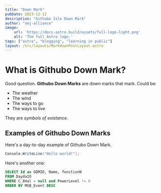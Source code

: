```yaml
---
title: "Down Mark"
pubDate: 2023-12-12
description: "Githubo Isle Down Mark"
author: "xmj-alliance"
image:
    url: 'https://docs.astro.build/assets/full-logo-light.png'
    alt: 'The full Astro logo.'
tags: ["astro", "blogging", "learning in public"]
layout: /src/layouts/MarkdownPostLayout.astro
---
```


# What is Githubo Down Mark?
Good question. **Githubo Down Marks** are down marks that mark. Could be:
- The weather
- The wind
- The ways to go
- The ways to live

They are _symbols of existance_.

## Examples of Githubo Down Marks
Here's a day-to-day example of Githubo Down Mark.

``` csharp
Console.WriteLine("Hello world!");
```
Here's another one:

``` sql
SELECT Id as GDMID, Name, functionN 
FROM DaydaIO
WHERE C_04al = null and PowerLevel != 0
ORDER BY MSB_Event DESC
```



